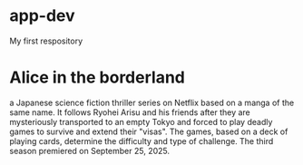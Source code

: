 # app-dev
My first respository

# Alice in the borderland
a Japanese science fiction thriller series on Netflix based on a manga of the same name. It follows Ryohei Arisu and his friends after they are mysteriously transported to an empty Tokyo and forced to play deadly games to survive and extend their "visas". The games, based on a deck of playing cards, determine the difficulty and type of challenge. The third season premiered on September 25, 2025.
